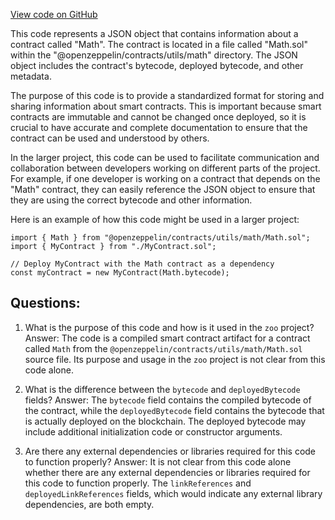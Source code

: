 [View code on GitHub](zoo-labs/zoo/blob/master/contracts/artifacts/@openzeppelin/contracts/utils/math/Math.sol/Math.json)

This code represents a JSON object that contains information about a contract called "Math". The contract is located in a file called "Math.sol" within the "@openzeppelin/contracts/utils/math" directory. The JSON object includes the contract's bytecode, deployed bytecode, and other metadata.

The purpose of this code is to provide a standardized format for storing and sharing information about smart contracts. This is important because smart contracts are immutable and cannot be changed once deployed, so it is crucial to have accurate and complete documentation to ensure that the contract can be used and understood by others.

In the larger project, this code can be used to facilitate communication and collaboration between developers working on different parts of the project. For example, if one developer is working on a contract that depends on the "Math" contract, they can easily reference the JSON object to ensure that they are using the correct bytecode and other information.

Here is an example of how this code might be used in a larger project:

```
import { Math } from "@openzeppelin/contracts/utils/math/Math.sol";
import { MyContract } from "./MyContract.sol";

// Deploy MyContract with the Math contract as a dependency
const myContract = new MyContract(Math.bytecode);
```
## Questions: 
 1. What is the purpose of this code and how is it used in the `zoo` project?
   Answer: The code is a compiled smart contract artifact for a contract called `Math` from the `@openzeppelin/contracts/utils/math/Math.sol` source file. Its purpose and usage in the `zoo` project is not clear from this code alone.

2. What is the difference between the `bytecode` and `deployedBytecode` fields?
   Answer: The `bytecode` field contains the compiled bytecode of the contract, while the `deployedBytecode` field contains the bytecode that is actually deployed on the blockchain. The deployed bytecode may include additional initialization code or constructor arguments.

3. Are there any external dependencies or libraries required for this code to function properly?
   Answer: It is not clear from this code alone whether there are any external dependencies or libraries required for this code to function properly. The `linkReferences` and `deployedLinkReferences` fields, which would indicate any external library dependencies, are both empty.